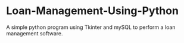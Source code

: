 # Loan-Management-Using-Python
A simple python program using Tkinter and mySQL to perform a loan management software.
